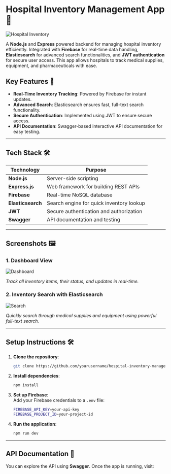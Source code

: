 # **Hospital Inventory Management App** 🏥

![Hospital Inventory](https://your-image-url.com) <!-- Replace with actual image URL -->

A **Node.js** and **Express** powered backend for managing hospital inventory efficiently. Integrated with **Firebase** for real-time data handling, **Elasticsearch** for advanced search functionalities, and **JWT authentication** for secure user access. This app allows hospitals to track medical supplies, equipment, and pharmaceuticals with ease.

## Key Features 🔑

- **Real-Time Inventory Tracking**: Powered by Firebase for instant updates.
- **Advanced Search**: Elasticsearch ensures fast, full-text search functionality.
- **Secure Authentication**: Implemented using JWT to ensure secure access.
- **API Documentation**: Swagger-based interactive API documentation for easy testing.

---

## Tech Stack 🛠️

| **Technology**   | **Purpose**                               |
| ---------------- | ----------------------------------------- |
| **Node.js**       | Server-side scripting                     |
| **Express.js**    | Web framework for building REST APIs      |
| **Firebase**      | Real-time NoSQL database                  |
| **Elasticsearch** | Search engine for quick inventory lookup  |
| **JWT**           | Secure authentication and authorization   |
| **Swagger**       | API documentation and testing             |

---

## Screenshots 🖼️

### 1. **Dashboard View**
![Dashboard](https://your-image-url.com) <!-- Replace with actual image URL -->

*Track all inventory items, their status, and updates in real-time.*

### 2. **Inventory Search with Elasticsearch**
![Search](https://your-image-url.com) <!-- Replace with actual image URL -->

*Quickly search through medical supplies and equipment using powerful full-text search.*

---

## Setup Instructions 🛠️

1. **Clone the repository**:
    ```bash
    git clone https://github.com/yourusername/hospital-inventory-management.git
    ```

2. **Install dependencies**:
    ```bash
    npm install
    ```

3. **Set up Firebase**:  
    Add your Firebase credentials to a `.env` file:
    ```bash
    FIREBASE_API_KEY=your-api-key
    FIREBASE_PROJECT_ID=your-project-id
    ```

4. **Run the application**:
    ```bash
    npm run dev
    ```

---

## API Documentation 📄

You can explore the API using **Swagger**. Once the app is running, visit:
